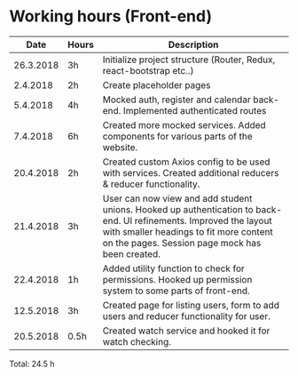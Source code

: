 # Working hours (Front-end)

| Date      | Hours | Description                                                                                                                                                                                                     |
| --------- | ----- | --------------------------------------------------------------------------------------------------------------------------------------------------------------------------------------------------------------- |
| 26.3.2018 | 3h    | Initialize project structure (Router, Redux, react-bootstrap etc..)                                                                                                                                             |
| 2.4.2018  | 2h    | Create placeholder pages                                                                                                                                                                                        |
| 5.4.2018  | 4h    | Mocked auth, register and calendar back-end. Implemented authenticated routes                                                                                                                                   |
| 7.4.2018  | 6h    | Created more mocked services. Added components for various parts of the website.                                                                                                                                |
| 20.4.2018 | 2h    | Created custom Axios config to be used with services. Created additional reducers & reducer functionality.                                                                                                      |
| 21.4.2018 | 3h    | User can now view and add student unions. Hooked up authentication to back-end. UI refinements. Improved the layout with smaller headings to fit more content on the pages. Session page mock has been created. |
| 22.4.2018 | 1h    | Added utility function to check for permissions. Hooked up permission system to some parts of front-end.                                                                                                        |
| 12.5.2018 | 3h    | Created page for listing users, form to add users and reducer functionality for user.                                                                                                                           |
| 20.5.2018 | 0.5h  | Created watch service and hooked it for watch checking.                                                                                                                                                         |

Total: 24.5 h

